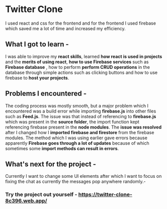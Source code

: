 # Twitter Clone

I used react and css for the frontend and for the frontend I used firebase which saved me a lot of time and increased my efficiency.


## What I got to learn -

 I was able to improve my **react skills**, learned **how react is used in projects** and the **merits of using react**,  **how to use Firebase services** such as **Firebase database** , how to perform **perform CRUD operations** in the database through simple actions such as clicking buttons and how to use firebase to **host your projects**.

## Problems I encountered -

The coding process was mostly smooth, but a major problem which I encountered was a build error while importing **firebase.js** into other files such as **Feed.js**. 
The issue was that instead of referencing to **firebase.js** which was present in the **source folder**, the import function  kept referencing firebase present in the **node modules**. 
The **issue was resolved** after I changed how I **imported firebase and firestore** from the firebase modules. The method which I was using earlier gave errors because apparently **Firebase goes through a lot of updates** because of which sometimes some **import methods can result in errors**.

## 	What's next for the project -

Currently I want to change some UI elements after which I want to focus on fixing the chat as currently the messages pop anywhere randomly.-

### Try the project out yourself - https://twitter-clone-8c396.web.app/
